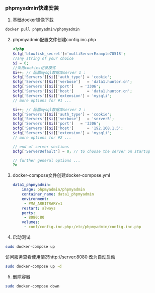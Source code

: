 ### phpmyadmin快速安装
1. 基础docker镜像下载
```bash
docker pull phpmyadmin/phpmyadmin
```
2. phpmyadmin配置文件创建config.inc.php
	```php
	<?php
	$cfg['blowfish_secret']='multiServerExample70518';
	//any string of your choice
	$i = 0;
	//采用cookies记录模式
	$i++; // 配置mysql数据库server 1 :
	$cfg['Servers'][$i]['auth_type'] = 'cookie';
	$cfg['Servers'][$i]['verbose']   = 'data1.huntor.cn';
	$cfg['Servers'][$i]['port']   = '3306';
	$cfg['Servers'][$i]['host']      = 'data1.huntor.cn';
	$cfg['Servers'][$i]['extension'] = 'mysqli';
	// more options for #1 ...
	
	$i++; // 配置mysql数据库server 2 :
	$cfg['Servers'][$i]['auth_type'] = 'cookie';
	$cfg['Servers'][$i]['verbose']   = 'server5';
	$cfg['Servers'][$i]['port']   = '3306';
	$cfg['Servers'][$i]['host']      = '192.168.1.5';
	$cfg['Servers'][$i]['extension'] = 'mysqli';
	// more options for #2 ...
	
	// end of server sections
	$cfg['ServerDefault'] = 0; // to choose the server on startup
	
	// further general options ...
	?>
	```
3. docker-compose文件创建docker-compose.yml
	```yml
	data1_phpmyadmin:
	    image: phpmyadmin/phpmyadmin
	    container_name: data1_phpmyadmin
	    environment:
	     - PMA_ARBITRARY=1
	    restart: always
	    ports:
	     - 8080:80
	    volumes:
	     - conf/config.inc.php:/etc/phpmyadmin/config.inc.php
	```
4. 启动测试
```bash
sudo docker-compose up
```
访问服务查看使用情况http://server:8080
改为自动启动
```bash
sudo docker-compose up -d
```
5. 删除容器
```bash
sudo docker-compose down
```